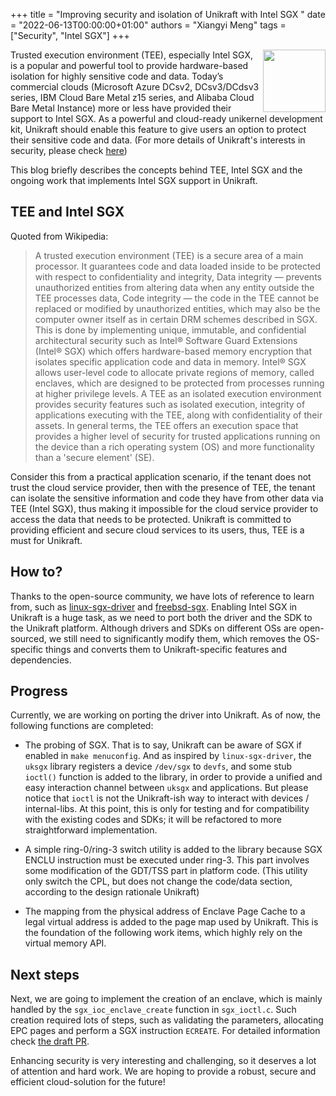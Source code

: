 +++
title = "Improving security and isolation of Unikraft with Intel SGX "
date = "2022-06-13T00:00:00+01:00"
authors = "Xiangyi Meng"
tags = ["Security", "Intel SGX"]
+++

<img width="100px" src="https://summerofcode.withgoogle.com/assets/media/gsoc-2022-badge.svg" align="right" />

Trusted execution environment (TEE), especially Intel SGX, is a popular and powerful tool to provide hardware-based isolation for highly sensitive code and data. Today’s commercial clouds (Microsoft Azure DCsv2, DCsv3/DCdsv3 series, IBM Cloud Bare Metal z15 series, and Alibaba Cloud Bare Metal Instance) more or less have provided their support to Intel SGX. As a powerful and cloud-ready unikernel development kit, Unikraft should enable this feature to give users an option to protect their sensitive code and data. (For more details of Unikraft's interests in security, please check [here](https://github.com/unikraft/docs/blob/main/content/en/docs/features/security.md))

This blog briefly describes the concepts behind TEE, Intel SGX and the ongoing work that implements Intel SGX support in Unikraft.

## TEE and Intel SGX

Quoted from Wikipedia:
> A trusted execution environment (TEE) is a secure area of a main processor. It guarantees code and data loaded inside to be protected with respect to confidentiality and integrity, Data integrity — prevents unauthorized entities from altering data when any entity outside the TEE processes data, Code integrity — the code in the TEE cannot be replaced or modified by unauthorized entities, which may also be the computer owner itself as in certain DRM schemes described in SGX. This is done by implementing unique, immutable, and confidential architectural security such as Intel® Software Guard Extensions (Intel® SGX) which offers hardware-based memory encryption that isolates specific application code and data in memory. Intel® SGX allows user-level code to allocate private regions of memory, called enclaves, which are designed to be protected from processes running at higher privilege levels. A TEE as an isolated execution environment provides security features such as isolated execution, integrity of applications executing with the TEE, along with confidentiality of their assets. In general terms, the TEE offers an execution space that provides a higher level of security for trusted applications running on the device than a rich operating system (OS) and more functionality than a 'secure element' (SE).

Consider this from a practical application scenario, if the tenant does not trust the cloud service provider, then with the presence of TEE, the tenant can isolate the sensitive information and code they have from other data via TEE (Intel SGX), thus making it impossible for the cloud service provider to access the data that needs to be protected. 
Unikraft is committed to providing efficient and secure cloud services to its users, thus, TEE is a must for Unikraft.

## How to?

Thanks to the open-source community, we have lots of reference to learn from, such as [linux-sgx-driver](https://github.com/intel/linux-sgx-driver) and [freebsd-sgx](https://github.com/bukinr/freebsd-sgx). 
Enabling Intel SGX in Unikraft is a huge task, as we need to port both the driver and the SDK to the Unikraft platform. 
Although drivers and SDKs on different OSs are open-sourced, we still need to significantly modify them, which removes the OS-specific things and converts them to Unikraft-specific features and dependencies.

## Progress

Currently, we are working on porting the driver into Unikraft. As of now, the following functions are completed:

- The probing of SGX. 
That is to say, Unikraft can be aware of SGX if enabled in `make menuconfig`. 
And as inspired by `linux-sgx-driver`, the `uksgx` library registers a device `/dev/sgx` to `devfs`, and some stub `ioctl()` function is added to the library, in order to provide a unified and easy interaction channel between `uksgx` and applications. 
But please notice that `ioctl` is not the Unikraft-ish way to interact with devices / internal-libs. 
At this point, this is only for testing and for compatibility with the existing codes and SDKs; it will be refactored to more straightforward implementation.

- A simple ring-0/ring-3 switch utility is added to the library because SGX ENCLU instruction must be executed under ring-3. 
This part involves some modification of the GDT/TSS part in platform code. (This utility only switch the CPL, but does not change the code/data section, according to the design rationale Unikraft)

- The mapping from the physical address of Enclave Page Cache to a legal virtual address is added to the page map used by Unikraft. 
This is the foundation of the following work items, which highly rely on the virtual memory API.

## Next steps

Next, we are going to implement the creation of an enclave, which is mainly handled by the `sgx_ioc_enclave_create` function in `sgx_ioctl.c`. 
Such creation required lots of steps, such as validating the parameters, allocating EPC pages and perform a SGX instruction `ECREATE`. 
For detailed information check [the draft PR](https://github.com/unikraft/unikraft/pull/474).

Enhancing security is very interesting and challenging, so it deserves a lot of attention and hard work. 
We are hoping to provide a robust, secure and efficient cloud-solution for the future!